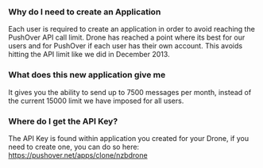 ### Why do I need to create an Application ###
Each user is required to create an application in order to avoid reaching the PushOver API call limit. Drone has reached a point where its best for our users and for PushOver if each user has their own account. This avoids hitting the API limit like we did in December 2013.

### What does this new application give me ###
It gives you the ability to send up to 7500 messages per month, instead of the current 15000 limit we have imposed for all users.

### Where do I get the API Key?  ###
The API Key is found within application you created for your Drone, if you need to create one, you can do so here: https://pushover.net/apps/clone/nzbdrone